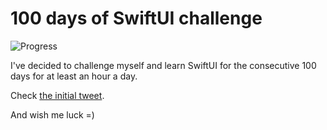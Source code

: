 # 100 days of SwiftUI challenge

![Progress](https://progress-bar.dev/71/?title=81h%2032m%20)


I've decided to challenge myself and learn SwiftUI for the consecutive 100 days for at least an hour a day.

Check [the initial tweet](https://twitter.com/ck3g/status/1188362654324318208).

And wish me luck =)

